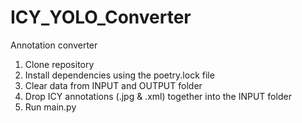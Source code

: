 # ICY_YOLO_Converter
Annotation converter

1. Clone repository
2. Install dependencies using the poetry.lock file
2. Clear data from INPUT and OUTPUT folder
3. Drop ICY annotations (.jpg & .xml) together into the INPUT folder
4. Run main.py

